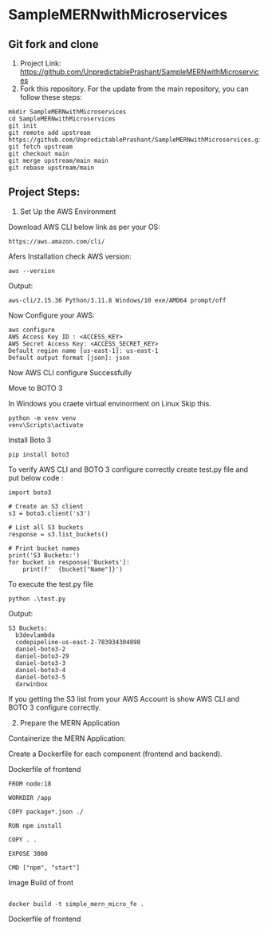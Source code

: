 # SampleMERNwithMicroservices

## Git fork and clone

1. Project Link: https://github.com/UnpredictablePrashant/SampleMERNwithMicroservices
2. Fork this repository. For the update from the main repository, you can follow these steps:
```
mkdir SampleMERNwithMicroservices
cd SampleMERNwithMicroservices
git init
git remote add upstream https://github.com/UnpredictablePrashant/SampleMERNwithMicroservices.git
git fetch upstream
git checkout main
git merge upstream/main main
git rebase upstream/main 

```

## Project Steps:
1. Set Up the AWS Environment

Download AWS CLI below link as per your OS:

```
https://aws.amazon.com/cli/

```

Afers Installation check AWS version:

```
aws --version

```

Output:

```
aws-cli/2.15.36 Python/3.11.8 Windows/10 exe/AMD64 prompt/off

```

Now Configure your AWS:

```
aws configure 
AWS Access Key ID : <ACCESS_KEY> 
AWS Secret Access Key: <ACCESS_SECRET_KEY> 
Default region name [us-east-1]: us-east-1
Default output format [json]: json

```

Now AWS CLI configure Successfully

Move to BOTO 3

In Windows you craete virtual envinorment on Linux Skip this.

```
python -m venv venv
venv\Scripts\activate

```

Install Boto 3

```
pip install boto3

```

To verify AWS CLI and BOTO 3 configure correctly create test.py file and put below code :

```
import boto3

# Create an S3 client
s3 = boto3.client('s3')

# List all S3 buckets
response = s3.list_buckets()

# Print bucket names
print('S3 Buckets:')
for bucket in response['Buckets']:
    print(f'  {bucket["Name"]}')

```

To execute the test.py file

```
python .\test.py

```

Output:

```
S3 Buckets:
  b3devlambda
  codepipeline-us-east-2-783934304898
  daniel-boto3-2
  daniel-boto3-29
  daniel-boto3-3
  daniel-boto3-4
  daniel-boto3-5
  darwinbox

```

If you getting the S3 list from your AWS Account is show AWS CLI and BOTO 3 configure correctly.


2. Prepare the MERN Application

Containerize the MERN Application:

Create a Dockerfile for each component (frontend and backend).

Dockerfile of frontend

```
FROM node:18

WORKDIR /app

COPY package*.json ./

RUN npm install

COPY . .

EXPOSE 3000

CMD ["npm", "start"]

```

Image Build of front

```

docker build -t simple_mern_micro_fe .

```

Dockerfile of frontend
